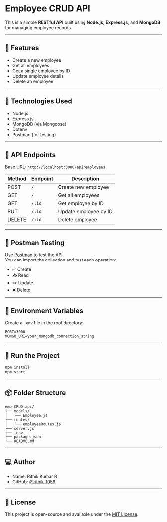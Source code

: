# Employee CRUD API

This is a simple **RESTful API** built using **Node.js**, **Express.js**, and **MongoDB** for managing employee records.

---

## 📌 Features

- Create a new employee
- Get all employees
- Get a single employee by ID
- Update employee details
- Delete an employee

---

## 🧰 Technologies Used

- Node.js
- Express.js
- MongoDB (via Mongoose)
- Dotenv
- Postman (for testing)

---

## 📁 API Endpoints

Base URL: `http://localhost:3000/api/employees`

| Method | Endpoint              | Description           |
|--------|-----------------------|-----------------------|
| POST   | `/`                   | Create new employee   |
| GET    | `/`                   | Get all employees     |
| GET    | `/:id`                | Get employee by ID    |
| PUT    | `/:id`                | Update employee by ID |
| DELETE | `/:id`                | Delete employee       |

---

## 🧪 Postman Testing

Use [Postman](https://www.postman.com/) to test the API.  
You can import the collection and test each operation:
- ✅ Create
- 📥 Read
- ✏️ Update
- ❌ Delete

---

## 🔐 Environment Variables

Create a `.env` file in the root directory:

```
PORT=3000
MONGO_URI=your_mongodb_connection_string
```

---

## 🚀 Run the Project

```bash
npm install
npm start
```

---

## 📦 Folder Structure

```
emp-CRUD-api/
├── models/
│   └── Employee.js
├── routes/
│   └── employeeRoutes.js
├── server.js
├── .env
├── package.json
└── README.md
```

---

## 💻 Author

- Name: Rithik Kumar R
- GitHub: [@rithik-1056](https://github.com/rithik-1056)

---

## 📜 License

This project is open-source and available under the [MIT License](LICENSE).